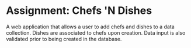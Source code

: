 # Assignment: Chefs 'N Dishes
A web application that allows a user to add chefs and dishes to a data collection. Dishes are associated to chefs upon creation.
Data input is also validated prior to being created in the database.